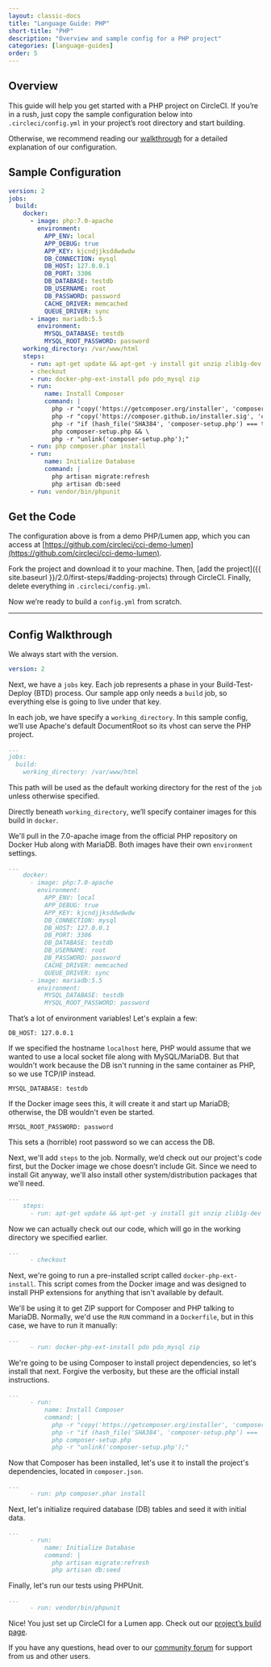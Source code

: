```yaml
---
layout: classic-docs
title: "Language Guide: PHP"
short-title: "PHP"
description: "Overview and sample config for a PHP project"
categories: [language-guides]
order: 5
---
```


## Overview

This guide will help you get started with a PHP project on CircleCI. If you’re in a rush, just copy the sample configuration below into `.circleci/config.yml` in your project’s root directory and start building.

Otherwise, we recommend reading our [walkthrough](#config-walkthrough) for a detailed explanation of our configuration.

## Sample Configuration

```YAML
version: 2
jobs:
  build:
    docker:
      - image: php:7.0-apache
        environment:
          APP_ENV: local
          APP_DEBUG: true
          APP_KEY: kjcndjjksddwdwdw
          DB_CONNECTION: mysql
          DB_HOST: 127.0.0.1
          DB_PORT: 3306
          DB_DATABASE: testdb
          DB_USERNAME: root
          DB_PASSWORD: password
          CACHE_DRIVER: memcached
          QUEUE_DRIVER: sync
      - image: mariadb:5.5
        environment:
          MYSQL_DATABASE: testdb
          MYSQL_ROOT_PASSWORD: password
    working_directory: /var/www/html
    steps:
      - run: apt-get update && apt-get -y install git unzip zlib1g-dev
      - checkout
      - run: docker-php-ext-install pdo pdo_mysql zip
      - run:
          name: Install Composer
          command: |
            php -r "copy('https://getcomposer.org/installer', 'composer-setup.php');" && \
            php -r "copy('https://composer.github.io/installer.sig', 'composer-setup.sig');" && \
            php -r "if (hash_file('SHA384', 'composer-setup.php') === trim(file_get_contents('composer-setup.sig'))) { echo 'Installer verified'; } else { echo 'Installer corrupt'; unlink('composer-setup.php'); } echo PHP_EOL;" && \
            php composer-setup.php && \
            php -r "unlink('composer-setup.php');"
      - run: php composer.phar install
      - run:
          name: Initialize Database
          command: |
            php artisan migrate:refresh
            php artisan db:seed
      - run: vendor/bin/phpunit
```

## Get the Code

The configuration above is from a demo PHP/Lumen app, which you can access at [https://github.com/circleci/cci-demo-lumen](https://github.com/circleci/cci-demo-lumen).

Fork the project and download it to your machine. Then, [add the project]({{ site.baseurl }}/2.0/first-steps/#adding-projects) through CircleCI. Finally, delete everything in `.circleci/config.yml`.

Now we’re ready to build a `config.yml` from scratch.

---

## Config Walkthrough

We always start with the version.

```YAML
version: 2
```

Next, we have a `jobs` key. Each job represents a phase in your Build-Test-Deploy (BTD) process. Our sample app only needs a `build` job, so everything else is going to live under that key.

In each job, we have specify a `working_directory`. In this sample config, we’ll use Apache's default DocumentRoot so its vhost can serve the PHP project.

```YAML
...
jobs:
  build:
    working_directory: /var/www/html
```

This path will be used as the default working directory for the rest of the `job` unless otherwise specified.

Directly beneath `working_directory`, we’ll specify container images for this build in `docker`.

We'll pull in the 7.0-apache image from the official PHP repository on Docker Hub along with MariaDB. Both images have their own `environment` settings.

```YAML
...
    docker:
      - image: php:7.0-apache
        environment:
          APP_ENV: local
          APP_DEBUG: true
          APP_KEY: kjcndjjksddwdwdw
          DB_CONNECTION: mysql
          DB_HOST: 127.0.0.1
          DB_PORT: 3306
          DB_DATABASE: testdb
          DB_USERNAME: root
          DB_PASSWORD: password
          CACHE_DRIVER: memcached
          QUEUE_DRIVER: sync
      - image: mariadb:5.5
        environment:
          MYSQL_DATABASE: testdb
          MYSQL_ROOT_PASSWORD: password
```

That’s a lot of environment variables! Let's explain a few:

`DB_HOST: 127.0.0.1`

If we specified the hostname `localhost` here, PHP would assume that we wanted to use a local socket file along with MySQL/MariaDB. But that wouldn't work because the DB isn't running in the same container as PHP, so we use TCP/IP instead.

`MYSQL_DATABASE: testdb`

If the Docker image sees this, it will create it and start up MariaDB; otherwise, the DB wouldn't even be started.

`MYSQL_ROOT_PASSWORD: password`

This sets a (horrible) root password so we can access the DB.

Next, we'll add `steps` to the job. Normally, we’d check out our project's code first, but the Docker image we chose doesn’t include Git. Since we need to install Git anyway, we'll also install other system/distribution packages that we'll need.

```YAML
...
    steps:
      - run: apt-get update && apt-get -y install git unzip zlib1g-dev
```

Now we can actually check out our code, which will go in the working directory we specified earlier.

```YAML
...
      - checkout
```

Next, we're going to run a pre-installed script called `docker-php-ext-install`. This script comes from the Docker image and was designed to install PHP extensions for anything that isn't available by default.

We'll be using it to get ZIP support for Composer and PHP talking to MariaDB. Normally, we'd use the `RUN` command in a `Dockerfile`, but in this case, we have to run it manually:

```YAML
...
      - run: docker-php-ext-install pdo pdo_mysql zip
```

We're going to be using Composer to install project dependencies, so let's install that next. Forgive the verbosity, but these are the official install instructions.

```YAML
...
      - run:
          name: Install Composer
          command: |
            php -r "copy('https://getcomposer.org/installer', 'composer-setup.php');"
            php -r "if (hash_file('SHA384', 'composer-setup.php') === 'aa96f26c2b67226a324c27919f1eb05f21c248b987e6195cad9690d5c1ff713d53020a02ac8c217dbf90a7eacc9d141d') { echo 'Installer verified'; } else { echo 'Installer corrupt'; unlink('composer-setup.php'); } echo PHP_EOL;"
            php composer-setup.php
            php -r "unlink('composer-setup.php');"
```

Now that Composer has been installed, let's use it to install the project's dependencies, located in `composer.json`.

```YAML
...
      - run: php composer.phar install
```

Next, let's initialize required database (DB) tables and seed it with initial data.

```YAML
...
      - run:
          name: Initialize Database
          command: |
            php artisan migrate:refresh
            php artisan db:seed
```

Finally, let's run our tests using PHPUnit.

```YAML
...
      - run: vendor/bin/phpunit
```

Nice! You just set up CircleCI for a Lumen app. Check out our [project’s build page](https://circleci.com/gh/circleci/cci-demo-lumen).

If you have any questions, head over to our [community forum](https://discuss.circleci.com/) for support from us and other users.
